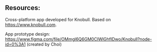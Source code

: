 ## Resources:
Cross-platform app developed for Knobull. Based on https://www.knobull.com.

App prototype design: https://www.figma.com/file/OMmgl6Q6GM0CIWlGhfIDwo/Knobull?node-id=0%3A1 (created by Choi)
